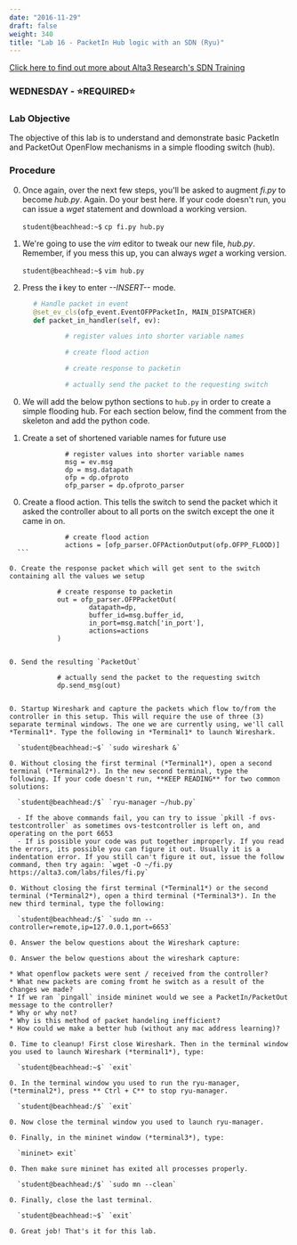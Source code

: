 ```yaml
---
date: "2016-11-29"
draft: false
weight: 340
title: "Lab 16 - PacketIn Hub logic with an SDN (Ryu)"
---
```

[Click here to find out more about Alta3 Research's SDN Training](https://alta3.com/courses/sdn)

### WEDNESDAY - &#x2B50;REQUIRED&#x2B50;

### Lab Objective
The objective of this lab is to understand and demonstrate basic PacketIn and PacketOut OpenFlow mechanisms in a simple flooding switch (hub).

### Procedure

0. Once again, over the next few steps, you'll be asked to augment *fi.py* to become *hub.py*. Again. Do your best here. If your code doesn't run, you can issue a *wget* statement and download a working version. 

    `student@beachhead:~$` `cp fi.py hub.py`

0. We're going to use the *vim* editor to tweak our new file, *hub.py*. Remember, if you mess this up, you can always *wget* a working version. 

    `student@beachhead:~$` `vim hub.py`

0. Press the **i** key to enter *--INSERT--* mode.

  ``` python
		# Handle packet in event
		@set_ev_cls(ofp_event.EventOFPPacketIn, MAIN_DISPATCHER)
		def packet_in_handler(self, ev):

				# register values into shorter variable names

				# create flood action

				# create response to packetin

				# actually send the packet to the requesting switch
  ```

0. We will add the below python sections to `hub.py` in order to create a simple flooding hub.  For each section below, find the comment from the skeleton and add the python code.

0. Create a set of shortened variable names for future use

  ```
				# register values into shorter variable names
				msg = ev.msg
				dp = msg.datapath
				ofp = dp.ofproto
				ofp_parser = dp.ofproto_parser
  ```

0. Create a flood action.  This tells the switch to send the packet which it asked the controller about to all ports on the switch except the one it came in on.

  ```
				# create flood action
				actions = [ofp_parser.OFPActionOutput(ofp.OFPP_FLOOD)]
	```

0. Create the response packet which will get sent to the switch containing all the values we setup

  ```
				# create response to packetin
				out = ofp_parser.OFPPacketOut(
						datapath=dp,
						buffer_id=msg.buffer_id,
						in_port=msg.match['in_port'],
						actions=actions
				)
  ```

0. Send the resulting `PacketOut` 

  ```
				# actually send the packet to the requesting switch
				dp.send_msg(out)
  ```

0. Startup Wireshark and capture the packets which flow to/from the controller in this setup. This will require the use of three (3) separate terminal windows. The one we are currently using, we'll call *Terminal1*. Type the following in *Terminal1* to launch Wireshark.

    `student@beachhead:~$` `sudo wireshark &`

0. Without closing the first terminal (*Terminal1*), open a second terminal (*Terminal2*). In the new second terminal, type the following. If your code doesn't run, **KEEP READING** for two common solutions:

    `student@beachhead:/$` `ryu-manager ~/hub.py`
    
    - If the above commands fail, you can try to issue `pkill -f ovs-testcontroller` as sometimes ovs-testcontroller is left on, and operating on the port 6653
    - If is possible your code was put together improperly. If you read the errors, its possible you can figure it out. Usually it is a indentation error. If you still can't figure it out, issue the follow command, then try again: `wget -O ~/fi.py https://alta3.com/labs/files/fi.py`
    
0. Without closing the first terminal (*Terminal1*) or the second terminal (*Terminal2*), open a third terminal (*Terminal3*). In the new third terminal, type the following:

    `student@beachhead:/$` `sudo mn --controller=remote,ip=127.0.0.1,port=6653`

0. Answer the below questions about the Wireshark capture:

0. Answer the below questions about the wireshark capture:

  * What openflow packets were sent / received from the controller?
  * What new packets are coming fromt he switch as a result of the changes we made?
  * If we ran `pingall` inside mininet would we see a PacketIn/PacketOut message to the controller?
  * Why or why not?
  * Why is this method of packet handeling inefficient? 
  * How could we make a better hub (without any mac address learning)?

0. Time to cleanup! First close Wireshark. Then in the terminal window you used to launch Wireshark (*terminal1*), type:

    `student@beachhead:~$` `exit`

0. In the terminal window you used to run the ryu-manager, (*terminal2*), press ** Ctrl + C** to stop ryu-manager.

    `student@beachhead:/$` `exit`

0. Now close the terminal window you used to launch ryu-manager.

0. Finally, in the mininet window (*terminal3*), type:

    `mininet> exit`
  
0. Then make sure mininet has exited all processes properly.

    `student@beachhead:/$` `sudo mn --clean`

0. Finally, close the last terminal.

    `student@beachhead:~$` `exit`
  
0. Great job! That's it for this lab.
